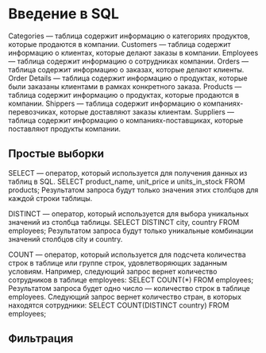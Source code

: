 # Введение в SQL
Categories — таблица содержит информацию о категориях продуктов, которые продаются в компании.
Customers — таблица содержит информацию о клиентах, которые делают заказы в компании.
Employees — таблица содержит информацию о сотрудниках компании.
Orders — таблица содержит информацию о заказах, которые делают клиенты.
Order Details — таблица содержит информацию о продуктах, которые были заказаны клиентами в рамках конкретного заказа.
Products — таблица содержит информацию о продуктах, которые продаются в компании.
Shippers — таблица содержит информацию о компаниях-перевозчиках, которые доставляют заказы клиентам.
Suppliers — таблица содержит информацию о компаниях-поставщиках, которые поставляют продукты компании.

 ## Простые выборки
 SELECT — оператор, который используется для получения данных из таблиц в SQL.
SELECT product_name, unit_price и units_in_stock
FROM products;
Результатом запроса будут только значения этих столбцов для каждой строки таблицы.

DISTINCT — оператор, который используется для выбора уникальных значений из столбца таблицы.
SELECT DISTINCT city, country FROM employees;
Результатом запроса будут только уникальные комбинации значений столбцов city и country.

COUNT — оператор, который используется для подсчета количества строк в таблице или группе строк, удовлетворяющих заданным 
условиям.
Например, следующий запрос вернет количество сотрудников в таблице employees:
SELECT COUNT(*) FROM employees;
Результатом запроса будет одно число — количество строк в таблице employees.
Следующий запрос вернет количество стран, в которых находятся сотрудники:
SELECT COUNT(DISTINCT country) FROM employees;

## Фильтрация
